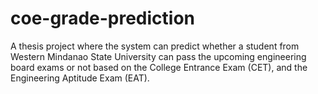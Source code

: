 # coe-grade-prediction
A thesis project where the system can predict whether a student from Western Mindanao State University can pass the upcoming engineering board exams or not based on the College Entrance Exam (CET), and the Engineering Aptitude Exam (EAT).
